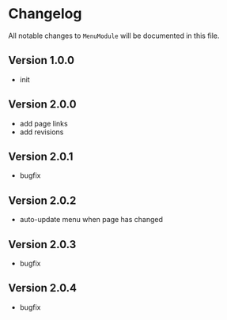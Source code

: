 # Changelog

All notable changes to `MenuModule` will be documented in this file.

## Version 1.0.0
- init

## Version 2.0.0
- add page links
- add revisions

## Version 2.0.1
- bugfix

## Version 2.0.2
- auto-update menu when page has changed

## Version 2.0.3
- bugfix

## Version 2.0.4
- bugfix
